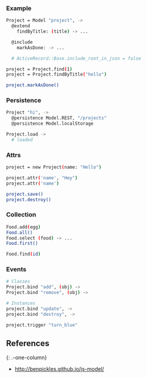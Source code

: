 ### Example

```bash
Project = Model "project", ->
  @extend
    findByTitle: (title) -> ...

  @include
    markAsDone: -> ...

  # ActiveRecord::Base.include_root_in_json = false
```

```bash
project = Project.find(1)
project = Project.findByTitle("hello")

project.markAsDone()
```

### Persistence

```bash
Project "hi", ->
  @persistence Model.REST, "/projects"
  @persistence Model.localStorage
```

```bash
Project.load ->
  # loaded
```

### Attrs

```bash
project = new Project(name: "Hello")

project.attr('name', "Hey")
project.attr('name')

project.save()
project.destroy()
```

### Collection

```bash
Food.add(egg)
Food.all()
Food.select (food) -> ...
Food.first()
```

```bash
Food.find(id)
```

### Events

```bash
# Classes
Project.bind "add", (obj) ->
Project.bind "remove", (obj) ->
```

```bash
# Instances
project.bind "update", ->
project.bind "destroy", ->
```

```bash
project.trigger "turn_blue"
```

## References

{: .-one-column}

- <http://benpickles.github.io/js-model/>
